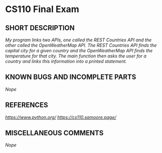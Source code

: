# CS110 Final Exam

## SHORT DESCRIPTION 
*My program links two APIs, one called the REST Countries API and the other called the OpenWeatherMap API. The REST Countries API finds the capital city for a given country and the OpenWeatherMap API finds the temperature for that city. The main function then asks the user for a country and links this information into a printed statement.* 

## KNOWN BUGS AND INCOMPLETE PARTS 
*Nope* 

## REFERENCES 
*https://www.python.org/
https://cs110.samoore.page/*

## MISCELLANEOUS COMMENTS 
*Nope*